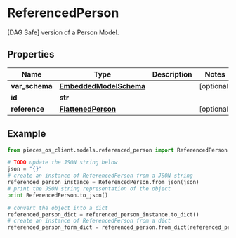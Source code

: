 # ReferencedPerson

[DAG Safe] version of a Person Model. 

## Properties

Name | Type | Description | Notes
------------ | ------------- | ------------- | -------------
**var_schema** | [**EmbeddedModelSchema**](EmbeddedModelSchema) |  | [optional] 
**id** | **str** |  | 
**reference** | [**FlattenedPerson**](FlattenedPerson) |  | [optional] 

## Example

```python
from pieces_os_client.models.referenced_person import ReferencedPerson

# TODO update the JSON string below
json = "{}"
# create an instance of ReferencedPerson from a JSON string
referenced_person_instance = ReferencedPerson.from_json(json)
# print the JSON string representation of the object
print ReferencedPerson.to_json()

# convert the object into a dict
referenced_person_dict = referenced_person_instance.to_dict()
# create an instance of ReferencedPerson from a dict
referenced_person_form_dict = referenced_person.from_dict(referenced_person_dict)
```



